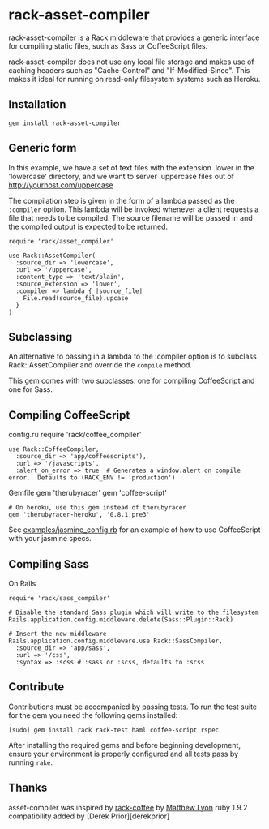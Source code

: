 # rack-asset-compiler

rack-asset-compiler is a Rack middleware that provides a generic interface for compiling static files, such as Sass or CoffeeScript files.

rack-asset-compiler does not use any local file storage and makes use of caching headers such as "Cache-Control" and "If-Modified-Since".  This makes it ideal for running on read-only filesystem systems such as Heroku.

## Installation

    gem install rack-asset-compiler

## Generic form

In this example, we have a set of text files with the extension .lower in the 'lowercase' directory, and
we want to server .uppercase files out of http://yourhost.com/uppercase

The compilation step is given in the form of a lambda passed as the `:compiler` option.  This lambda will
be invoked whenever a client requests a file that needs to be compiled.  The source filename will be passed
in and the compiled output is expected to be returned.

    require 'rack/asset_compiler'

    use Rack::AssetCompiler(
      :source_dir => 'lowercase',
      :url => '/uppercase',
      :content_type => 'text/plain',
      :source_extension => 'lower',
      :compiler => lambda { |source_file|
        File.read(source_file).upcase
      }
    )

## Subclassing
An alternative to passing in a lambda to the :compiler option is to subclass Rack::AssetCompiler and
override the `compile` method.

This gem comes with two subclasses: one for compiling CoffeeScript and one for Sass.

## Compiling CoffeeScript

config.ru
    require 'rack/coffee_compiler'

    use Rack::CoffeeCompiler,
      :source_dir => 'app/coffeescripts'),
      :url => '/javascripts',
      :alert_on_error => true  # Generates a window.alert on compile error.  Defaults to (RACK_ENV != 'production')

Gemfile
    gem 'therubyracer'
    gem 'coffee-script'

    # On heroku, use this gem instead of therubyracer
    gem 'therubyracer-heroku', '0.8.1.pre3'

See [examples/jasmine_config.rb](https://github.com/jbaudanza/rack-asset-compiler/tree/master/examples/jasmine_config.rb) for an example of how to use CoffeeScript with your jasmine specs.

## Compiling Sass

On Rails

    require 'rack/sass_compiler'

    # Disable the standard Sass plugin which will write to the filesystem
    Rails.application.config.middleware.delete(Sass::Plugin::Rack)

    # Insert the new middleware
    Rails.application.config.middleware.use Rack::SassCompiler,
      :source_dir => 'app/sass',
      :url => '/css',
      :syntax => :scss # :sass or :scss, defaults to :scss

## Contribute

Contributions must be accompanied by passing tests. To run the test suite for
 the gem you need the following gems installed:

    [sudo] gem install rack rack-test haml coffee-script rspec

After installing the required gems and before beginning development,
ensure your environment is properly configured and all tests pass by
running `rake`.

## Thanks
asset-compiler was inspired by [rack-coffee] by [Matthew Lyon][mattly]
ruby 1.9.2 compatibility added by [Derek Prior][derekprior]

[rack-coffee]: https://github.com/mattly/rack-coffee
[mattly]: https://github.com/mattly/rack-coffee
